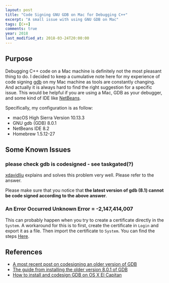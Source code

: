 ```yaml
---
layout: post
title: "Code Signing GNU GDB on Mac for Debugging C++"
excerpt: "A small issue with using GNU GDB on Mac"
tags: [C++]
comments: true
year: 2018
last_modified_at: 2018-03-24T20:00:00
---
```


## Purpose

Debugging C++ code on a Mac machine is definitely not the most pleasant thing to do. I decided to keep a cumulative note here for my experience of code signing [gdb](https://www.gnu.org/software/gdb/) on my Mac machine as tools are constantly changing. And actually it is always hard to find the right suggestion for a specific issue. This would be helpful if you are using a Mac, GDB as your debugger, and some kind of IDE like [NetBeans](https://netbeans.org).

Specifically, my configuration is as follow:

- macOS High Sierra Version 10.13.3
- GNU gdb (GDB) 8.0.1
- NetBeans IDE 8.2
- Homebrew 1.5.12-27


## Some Known Issues

### please check gdb is codesigned - see taskgated(?)

[xdavidliu](https://stackoverflow.com/questions/49184931/subject-cannot-codesign-system-certificate-for-gdb-in-keychain-access-in-mac-os) explains and solves this problem very well. Please refer to the answer.

Please make sure that you notice that **the latest version of gdb (8.1) cannot be code signed according to the above answer**.

### An Error Occurred Unknown Error = -2,147,414,007

This can probably happen when you try to create a certificate directly in the `System`. A workaround for this is to first, create the certificate in `Login` and export it as a file. Then import the certificate to `System`. You can find the steps [Here](https://stackoverflow.com/questions/49184931/subject-cannot-codesign-system-certificate-for-gdb-in-keychain-access-in-mac-os).


## References

- [A most recent post on codesigning an older version of GDB](https://stackoverflow.com/questions/49184931/subject-cannot-codesign-system-certificate-for-gdb-in-keychain-access-in-mac-os)
- [The guide from installing the older version 8.0.1 of GDB](https://sourceware.org/gdb/wiki/BuildingOnDarwin)
- [How to install and codesign GDB on OS X El Capitan](https://medium.com/@royalstream/how-to-install-and-codesign-gdb-on-os-x-el-capitan-aab3d1172e95)
